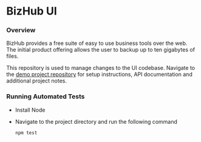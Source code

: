 # BizHub UI

### Overview

BizHub provides a free suite of easy to use business tools over the web. The initial product offering allows the user to backup up to ten gigabytes of files.

This repository is used to manage changes to the UI codebase. Navigate to the [demo project repository](https://github.com/daenis-dev/checkers-antivirus-demo) for setup instructions, API documentation and additional project notes.



### Running Automated Tests

- Install Node

- Navigate to the project directory and run the following command

  ```
  npm test
  ```
